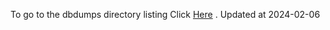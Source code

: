 To go to the dbdumps directory listing Click [Here](https://ipfs.io/ipfs/bafkreigfko7kr4g5ned74gmviavaz55mrmgnsu657iz4imt7be5b6zs6ba) . Updated at 2024-02-06